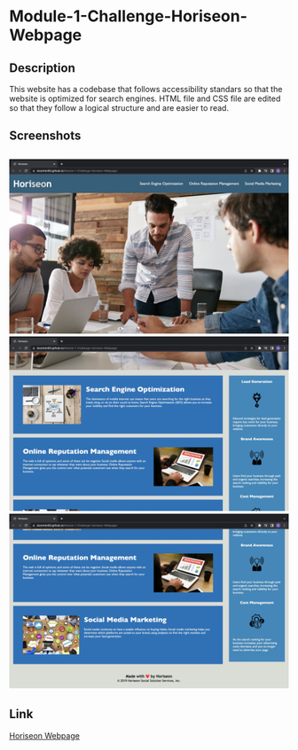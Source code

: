 # Module-1-Challenge-Horiseon-Webpage

<h2>Description</h2>
  
<p>This website has a codebase that follows accessibility standars so that the website is optimized for search engines. HTML file and CSS file are edited so that they follow a logical structure and are easier to read.</p>
  
<h2>Screenshots<h2>

<img src="./screenshots/Screenshot_1.jpeg" alt="screenshot top">
<img src="./screenshots/Screenshot_2.jpeg" alt="screenshot middle">
<img src="./screenshots/Screenshot_3.jpeg" alt="screenshot bottom">

  <h2>Link</h2>

  <a href="https://dcontrer83.github.io/Horiseon-Webpage/" target="_blank" rel= "nopener noreferrer">Horiseon Webpage</a>
